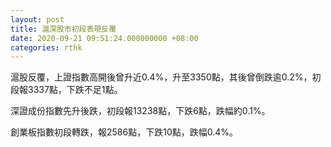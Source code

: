 ```yaml
---
layout: post
title: 滬深股市初段表現反覆
date: 2020-09-21 09:51:24.000000000 +08:00
categories: rthk
---
```


滬股反覆，上證指數高開後曾升近0.4%，升至3350點，其後曾倒跌逾0.2%，初段報3337點，下跌不足1點。

深證成份指數先升後跌，初段報13238點，下跌6點，跌幅約0.1%。

創業板指數初段轉跌，報2586點，下跌10點，跌幅0.4%。
